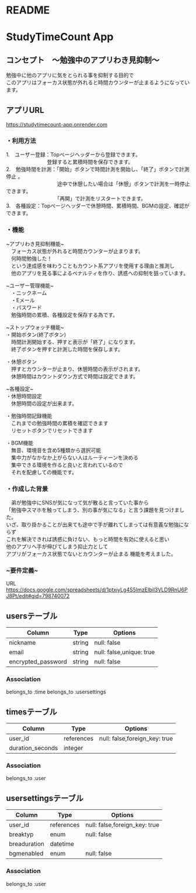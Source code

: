 
# README

# StudyTimeCount App

## コンセプト　～勉強中のアプリわき見抑制～
勉強中に他のアプリに気をとられる事を抑制する目的で  
このアプリはフォーカス状態が外れると時間カウンターが止まるようになっています。 

## アプリURL  
  https://studytimecount-app.onrender.com


### ・利用方法
1.　ユーザー登録：Topページヘッダーから登録できます。  
　　　　　　　　登録すると累積時間を保存できます。  
2.　勉強時間を計測：「開始」ボタンで時間計測を開始し、「終了」ボタンで計測停止  。  
　　　　　　　　　　途中で休憩したい場合は「休憩」ボタンで計測を一時停止できます。  
　　　　　　　　　　「再開」で計測をリスタートできます。  
3.　各種設定：Topページヘッダーで休憩時間、累積時間、BGMの設定、確認ができます。  




### ・機能
~アプリわき見抑制機能~  
　フォーカス状態が外れると時間カウンターが止まります。  
　何時間勉強した！  
　という達成感を味わうこともカウント系アプリを使用する理由と推測し  
　他のアプリを見る事によるペナルティを作り、誘惑への抑制を狙っています。  

~ユーザー管理機能~  
　・ニックネーム  
　・Eメール  
　・パスワード  
　勉強時間の累積、各種設定を保存する為です。  

~ストップウォッチ機能~  
・開始ボタン(終了ボタン)  
　時間計測開始する、押すと表示が「終了」になります。  
　終了ボタンを押すと計測した時間を保存します。  

・休憩ボタン  
　押すとカウンターが止まり、休憩時間の表示がされます。  
　休憩時間はカウントダウン方式で時間は設定できます。  

~各種設定~  
・休憩時間設定  
　休憩時間の設定が出来ます。

・勉強時間記録機能  
　これまでの勉強時間の累積を確認できます  
　リセットボタンでリセットできます  

・BGM機能  
　無音、環境音を含め5種類から選択可能  
　集中力がなかなか上がらない人はルーティーンを決める  
　集中できる環境を作ると良いと言われているので  
　それを配慮しての機能です。



### ・作成した背景  
　弟が勉強中にSNSが気になって気が散ると言っていた事から  
「勉強中スマホを触ってしまう、別の事が気になる」と言う課題を見つけました。  
いざ、取り掛かることが出来ても途中で手が離れてしまっては有意義な勉強にならず  
これを解決できれば誘惑に負けない、もっと時間を有効に使えると思い   
他のアプリへ手が伸びてしまう抑止力として  
アプリがフォーカス状態でないとカウンターが止まる  機能を考えました。  
  
### ~要件定義~  
URL  
https://docs.google.com/spreadsheets/d/1ptxiyLg4S5ImzEIbil3VLD9RnU6PJ8Pt/edit#gid=798740072






## usersテーブル
| Column              | Type       | Options                  |
| ------------------- | ---------- | ------------------------ |
| nickname            | string     | null: false              |
| email               | string     | null: false,unique: true |
| encrypted_password  | string     | null: false              |

### Association
belongs_to :time
belongs_to :usersettings

## timesテーブル
| Column              | Type       | Options                       |
| ------------------- | ---------- | ----------------------------- |
| user_id             | references | null: false,foreign_key: true |
| duration_seconds    | integer    |                               |

### Association
belongs_to :user

## usersettingsテーブル
| Column              | Type       | Options                       |
| ------------------- | ---------- | ----------------------------- |
| user_id             | references | null: false,foreign_key: true |
| breaktyp            | enum       | null: false                   |
| breaduration        | datetime   |                               |
| bgmenabled          | enum       | null: false                   |

### Association
belongs_to :user

